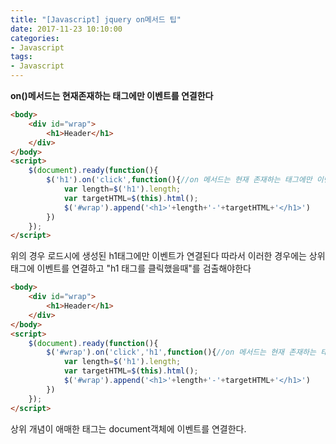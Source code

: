 ```yaml
---
title: "[Javascript] jquery on메서드 팁"
date: 2017-11-23 10:10:00
categories:
- Javascript
tags:
- Javascript
---
```


**on()메서드는 현재존재하는 태그에만 이벤트를 연결한다**

```HTML
<body>
    <div id="wrap">
        <h1>Header</h1>
    </div>
</body>
<script>     
    $(document).ready(function(){
        $('h1').on('click',function(){//on 메서드는 현재 존재하는 태그에만 이벤트를 연결한다.
            var length=$('h1').length;
            var targetHTML=$(this).html();
            $('#wrap').append('<h1>'+length+'-'+targetHTML+'</h1>')
        })
    });
</script>
```
위의 경우 로드시에 생성된 h1태그에만 이벤트가 연결된다 따라서 이러한 경우에는 상위 태그에 이벤트를 연결하고 "h1 태그를 클릭했을때"를 검출해야한다

```HTML
<body>
    <div id="wrap">
        <h1>Header</h1>
    </div>
</body>
<script>     
    $(document).ready(function(){
        $('#wrap').on('click','h1',function(){//on 메서드는 현재 존재하는 태그에만 이벤트를 연결한다.
            var length=$('h1').length;
            var targetHTML=$(this).html();
            $('#wrap').append('<h1>'+length+'-'+targetHTML+'</h1>')
        })
    });
</script>
```

상위 개념이 애매한 태그는 document객체에 이벤트를 연결한다.
